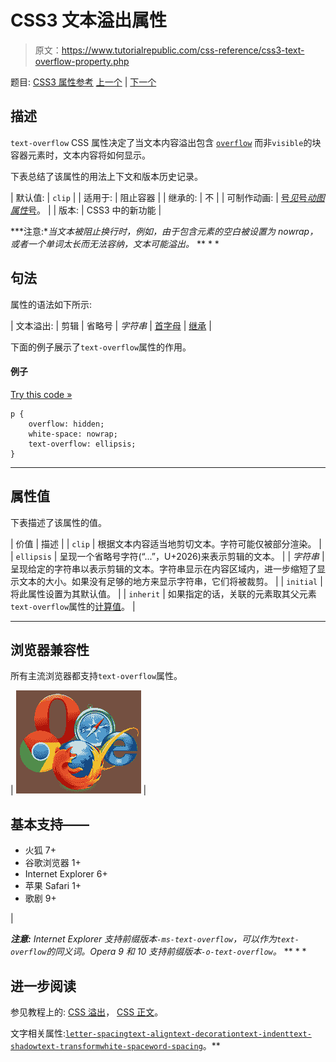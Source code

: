 # CSS3 文本溢出属性

> 原文：<https://www.tutorialrepublic.com/css-reference/css3-text-overflow-property.php>

题目: [CSS3 属性参考](css3-properties.php) [上一个](css3-text-justify-property.php) | [下一个](css3-text-shadow-property.php)

## 描述

`text-overflow` CSS 属性决定了当文本内容溢出包含 [`overflow`](css-overflow-property.php) 而非`visible`的块容器元素时，文本内容将如何显示。

下表总结了该属性的用法上下文和版本历史记录。

| 默认值: | `clip` |
| 适用于: | 阻止容器 |
| 继承的: | 不 |
| 可制作动画: | [号*见*号*动图属性*号](css-animatable-properties.php)。 |
| 版本: | CSS3 中的新功能 |

 ***注意:**当文本被阻止换行时，例如，由于包含元素的空白被设置为 nowrap，或者一个单词太长而无法容纳，文本可能溢出。*  ** * *

## 句法

属性的语法如下所示:

| 文本溢出: | 剪辑 &#124; 省略号 &#124; *字符串* &#124; [首字母](../definitions.php#initial) &#124; [继承](../definitions.php#inherit) |

下面的例子展示了`text-overflow`属性的作用。

#### 例子

[Try this code »](../codelab.php?topic=css&file=text-overflow-property "Try this code using online Editor")

```
p {
    overflow: hidden;
    white-space: nowrap;
    text-overflow: ellipsis;
}
```

* * *

## 属性值

下表描述了该属性的值。

| 价值 | 描述 |
| `clip` | 根据文本内容适当地剪切文本。字符可能仅被部分渲染。 |
| `ellipsis` | 呈现一个省略号字符(“...”，U+2026)来表示剪辑的文本。 |
| *字符串* | 呈现给定的字符串以表示剪辑的文本。字符串显示在内容区域内，进一步缩短了显示文本的大小。如果没有足够的地方来显示字符串，它们将被裁剪。 |
| `initial` | 将此属性设置为其默认值。 |
| `inherit` | 如果指定的话，关联的元素取其父元素`text-overflow`属性的[计算值](../definitions.php#computed-value)。 |

* * *

## 浏览器兼容性

所有主流浏览器都支持`text-overflow`属性。

| ![Browsers Icon](img/e9331123c77668c1832e541c2fca1002.png) | 

## 基本支持——

*   火狐 7+
*   谷歌浏览器 1+
*   Internet Explorer 6+
*   苹果 Safari 1+
*   歌剧 9+

 |

 ***注意:** Internet Explorer 支持前缀版本`-ms-text-overflow`，可以作为`text-overflow`的同义词。Opera 9 和 10 支持前缀版本`-o-text-overflow`。*  ** * *

## 进一步阅读

参见教程上的: [CSS 溢出](../css-tutorial/css-overflow.php)， [CSS 正文](../css-tutorial/css-text.php)。

文字相关属性:[`letter-spacing`](css-letter-spacing-property.php)[`text-align`](css-text-align-property.php)[`text-decoration`](css-text-decoration-property.php)[`text-indent`](css-text-indent-property.php)[`text-shadow`](css3-text-shadow-property.php)[`text-transform`](css-text-transform-property.php)[`white-space`](css-white-space-property.php)[`word-spacing`](css-word-spacing-property.php)。**